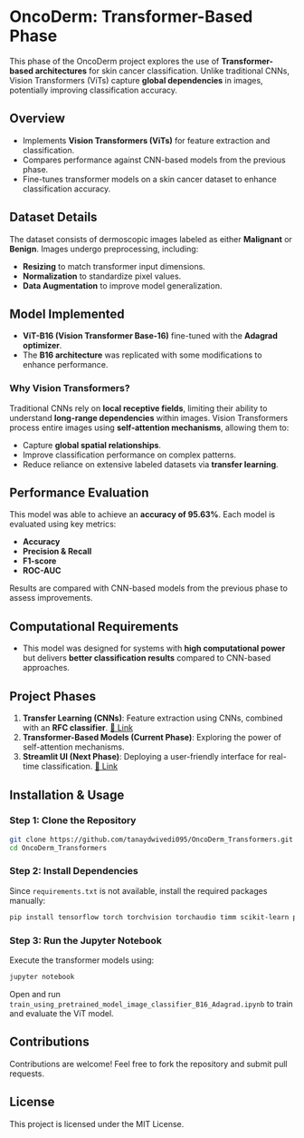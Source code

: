 # OncoDerm: Transformer-Based Phase

This phase of the OncoDerm project explores the use of **Transformer-based architectures** for skin cancer classification. Unlike traditional CNNs, Vision Transformers (ViTs) capture **global dependencies** in images, potentially improving classification accuracy.

## Overview
- Implements **Vision Transformers (ViTs)** for feature extraction and classification.
- Compares performance against CNN-based models from the previous phase.
- Fine-tunes transformer models on a skin cancer dataset to enhance classification accuracy.

## Dataset Details
The dataset consists of dermoscopic images labeled as either **Malignant** or **Benign**. Images undergo preprocessing, including:
- **Resizing** to match transformer input dimensions.
- **Normalization** to standardize pixel values.
- **Data Augmentation** to improve model generalization.

## Model Implemented
- **ViT-B16 (Vision Transformer Base-16)** fine-tuned with the **Adagrad optimizer**.
- The **B16 architecture** was replicated with some modifications to enhance performance.

### Why Vision Transformers?
Traditional CNNs rely on **local receptive fields**, limiting their ability to understand **long-range dependencies** within images. Vision Transformers process entire images using **self-attention mechanisms**, allowing them to:
- Capture **global spatial relationships**.
- Improve classification performance on complex patterns.
- Reduce reliance on extensive labeled datasets via **transfer learning**.

## Performance Evaluation
This model was able to achieve an **accuracy of 95.63%**.
Each model is evaluated using key metrics:
- **Accuracy**
- **Precision & Recall**
- **F1-score**
- **ROC-AUC**

Results are compared with CNN-based models from the previous phase to assess improvements.

## Computational Requirements
- This model was designed for systems with **high computational power** but delivers **better classification results** compared to CNN-based approaches.

## Project Phases
1. **Transfer Learning (CNNs)**: Feature extraction using CNNs, combined with an **RFC classifier**. [🔗 Link](https://github.com/tanaydwivedi095/OncoDerm_Transfer_Learning)
2. **Transformer-Based Models (Current Phase)**: Exploring the power of self-attention mechanisms.
3. **Streamlit UI (Next Phase)**: Deploying a user-friendly interface for real-time classification. [🔗 Link](https://github.com/tanaydwivedi095/OncoDerm)

## Installation & Usage
### Step 1: Clone the Repository
```bash
git clone https://github.com/tanaydwivedi095/OncoDerm_Transformers.git
cd OncoDerm_Transformers
```

### Step 2: Install Dependencies
Since `requirements.txt` is not available, install the required packages manually:
```bash
pip install tensorflow torch torchvision torchaudio timm scikit-learn pandas numpy matplotlib streamlit
```

### Step 3: Run the Jupyter Notebook
Execute the transformer models using:
```bash
jupyter notebook
```
Open and run `train_using_pretrained_model_image_classifier_B16_Adagrad.ipynb` to train and evaluate the ViT model.

## Contributions
Contributions are welcome! Feel free to fork the repository and submit pull requests.

## License
This project is licensed under the MIT License.

